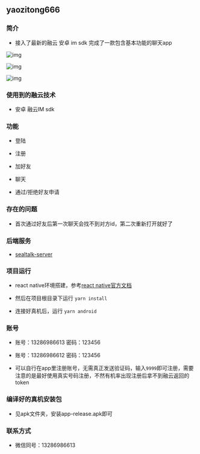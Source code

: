 ## yaozitong666

### 简介

- 接入了最新的融云 安卓 im sdk 完成了一款包含基本功能的聊天app

![img](./images/WechatIMG24.jpeg)

![img](./images/WechatIMG25.jpeg)

![img](./images/WechatIMG26.jpeg)

### 使用到的融云技术

- 安卓 融云IM sdk

### 功能

- 登陆

- 注册

- 加好友

- 聊天

- 通过/拒绝好友申请

### 存在的问题

- 首次通过好友后第一次聊天会找不到对方id，第二次重新打开就好了
 
### 后端服务

- [sealtalk-server](https://github.com/sealtalk/sealtalk-server)

### 项目运行

- react native环境搭建，参考[react native官方文档](https://reactnative.dev/docs/environment-setup)

- 然后在项目根目录下运行 `yarn install`

- 连接好真机后，运行 `yarn android`

### 账号

- 账号：13286986613 密码：123456

- 账号：13286986612 密码：123456

- 可以自行在app里注册账号，无需真正发送验证码，输入`9999`即可注册，需要注意的是最好使用真实号码注册，不然有机率出现注册后拿不到融云返回的token

### 编译好的真机安装包

- 见apk文件夹，安装app-release.apk即可

### 联系方式

- 微信同号：13286986613
